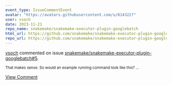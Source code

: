 ```yaml
---
event_type: IssueCommentEvent
avatar: "https://avatars.githubusercontent.com/u/814322?"
user: vsoch
date: 2023-11-21
repo_name: snakemake/snakemake-executor-plugin-googlebatch
html_url: https://github.com/snakemake/snakemake-executor-plugin-googlebatch/issues/5
repo_url: https://github.com/snakemake/snakemake-executor-plugin-googlebatch
---
```


<a href='https://github.com/vsoch' target='_blank'>vsoch</a> commented on issue <a href='https://github.com/snakemake/snakemake-executor-plugin-googlebatch/issues/5' target='_blank'>snakemake/snakemake-executor-plugin-googlebatch#5</a>.

<small>That makes sense. So would an example running command look like this?...</small>

<a href='https://github.com/snakemake/snakemake-executor-plugin-googlebatch/issues/5' target='_blank'>View Comment</a>